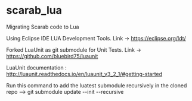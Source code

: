 # scarab_lua
Migrating Scarab code to Lua


Using Eclipse IDE LUA Development Tools. Link -> https://eclipse.org/ldt/

Forked LuaUnit as git submodule for Unit Tests. Link -> https://github.com/bluebird75/luaunit

LuaUnit documentation : http://luaunit.readthedocs.io/en/luaunit_v3_2_1/#getting-started

Run this command to add the luatest submodule recursively in the cloned repo 
--> git submodule update --init --recursive

